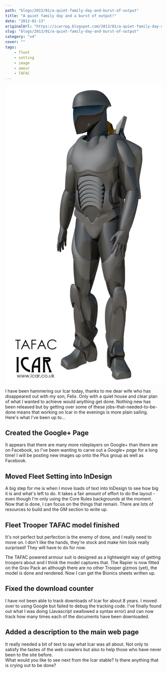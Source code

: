 ```yaml
---
path: "blogs/2013/01/a-quiet-family-day-and-burst-of-output"
title: "A quiet family day and a burst of output!"
date: "2013-01-13"
originalUrl: "https://icarrpg.blogspot.com/2013/01/a-quiet-family-day-and-burst-of-output.html"
slug: "blogs/2013/01/a-quiet-family-day-and-burst-of-output"
category: "v4"
cover: ""
tags:
    - fleet
    - setting
    - image
    - amour
    - TAFAC
---
```

![Fleet trooper power armour, a soft outer shell](./images/fleet-tafac.jpg)

I have been hammering our Icar today, thanks to me dear wife who has disappeared out with my son, Felix. Only with a quiet house and clear plan of what I wanted to achieve would anything get done. Nothing new has been released but by getting over some of these jobs-that-needed-to-be-done means that working on Icar in the evenings is more plain sailing. Here's what I've been up to...  

## Created the Google+ Page

It appears that there are many more roleplayers on Google+ than there are on Facebook, so I've been wanting to carve out a *Google+ page* for a long time! I will be posting new images up onto the Plus group as well as Facebook.  

## Moved Fleet Setting into InDesign

A big step for me is when I move loads of text into InDesign to see how big it is and what's left to do. It takes a fair amount of effort to do the layout - even though I'm only using the Core Rules backgrounds at the moment. Now that is done, I can focus on the things that remain. There are lots of resources to build and the GM section to write up.  

## Fleet Trooper TAFAC model finished

It's not perfect but perfection is the enemy of done, and I really need to move on. I don't like the hands, they're stock and make him look really surprised! They will have to do for now.  

The TAFAC powered armour suit is designed as a lightweight way of getting troopers about and I think the model captures that. The Rapier is now fitted on the Grav Pack an although there are no other Trooper gizmos (yet), the model is done and rendered. Now I can get the Bionics sheets written up.  

## Fixed the download counter

I have not been able to track downloads of Icar for about 8 years. I moved over to using Google but failed to debug the tracking code. I've finally found out what I was doing (Javascript swallowed a syntax error) and can now track how many times each of the documents have been downloaded.  

## Added a description to the main web page

It really needed a bit of text to say what Icar was all about. Not only to satisfy the tastes of the web crawlers but also to help those who have never been to the site before.  
What would you like to see next from the Icar stable? Is there anything that is crying out to be done?